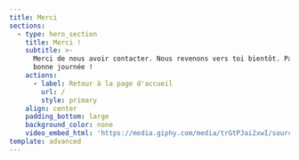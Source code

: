 ```yaml
---
title: Merci
sections:
  - type: hero_section
    title: Merci !
    subtitle: >-
      Merci de nous avoir contacter. Nous revenons vers toi bientôt. Passe une
      bonne journée !
    actions:
      - label: Retour à la page d'accueil
        url: /
        style: primary
    align: center
    padding_bottom: large
    background_color: none
    video_embed_html: 'https://media.giphy.com/media/trGtPJai2xwI/source.gif'
template: advanced
---
```

